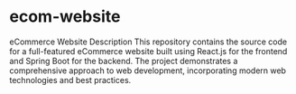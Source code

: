 # ecom-website
eCommerce Website Description This repository contains the source code for a full-featured eCommerce website built using React.js for the frontend and Spring Boot for the backend. The project demonstrates a comprehensive approach to web development, incorporating modern web technologies and best practices.
